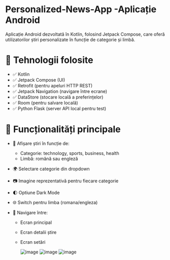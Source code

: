 # Personalized-News-App -Aplicație Android

Aplicație Android dezvoltată în Kotlin, folosind Jetpack Compose, care oferă utilizatorilor știri personalizate în funcție de categorie și limbă. 

# 🔧 Tehnologii folosite

- ✅ Kotlin
- ✅ Jetpack Compose (UI)
- ✅ Retrofit (pentru apeluri HTTP REST)
- ✅ Jetpack Navigation (navigare între ecrane)
- ✅ DataStore (stocare locală a preferințelor)
- ✅ Room (pentru salvare locală)
- ✅ Python Flask (server API local pentru test)

# 🎯 Funcționalități principale

- 📰 Afișare știri în funcție de:
  - Categorie: technology, sports, business, health
  - Limbă: română sau engleză

- 🌍 Selectare categorie din dropdown
- 📷 Imagine reprezentativă pentru fiecare categorie
- 🌓 Optiune Dark Mode
- 🌐 Switch pentru limba (romana/engleza)
- 🧭 Navigare între:
  - Ecran principal
  - Ecran detalii știre
  - Ecran setări
 
    ![image](https://github.com/user-attachments/assets/2bb6b31c-33d7-431a-ab11-3aab5b531d76)
![image](https://github.com/user-attachments/assets/b526eb3c-3abe-4a19-87f8-432b849baeb6)
![image](https://github.com/user-attachments/assets/e7da2521-b097-4881-b8df-e0ec71b13896)

